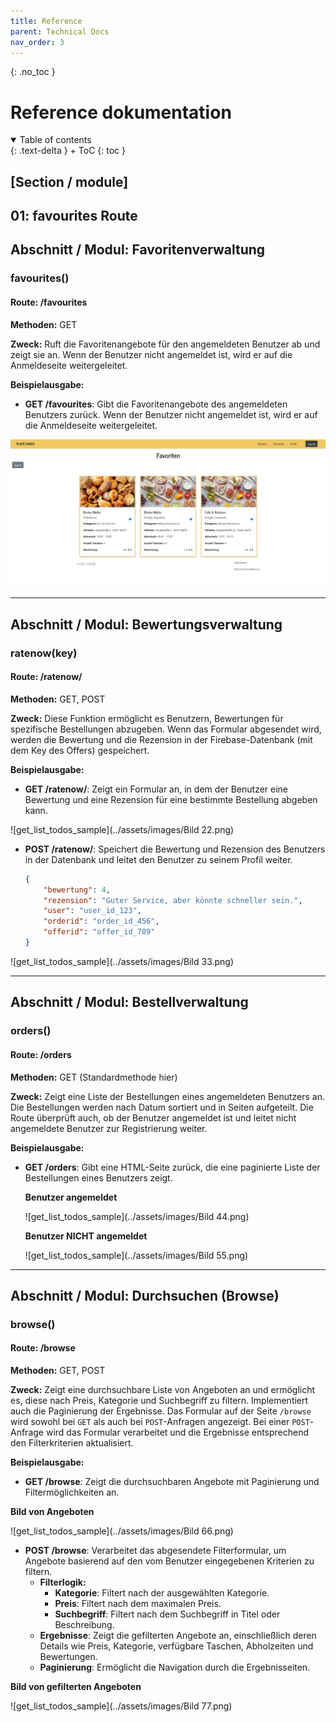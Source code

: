 ```yaml
---
title: Reference
parent: Technical Docs
nav_order: 3
---
```


{: .no_toc }
# Reference dokumentation

<details open markdown="block">
{: .text-delta }
<summary>Table of contents</summary>
+ ToC
{: toc }
</details>

## [Section / module]

## 01: favourites Route

## Abschnitt / Modul: Favoritenverwaltung

### favourites()

#### Route: /favourites

**Methoden:** GET

**Zweck:** Ruft die Favoritenangebote für den angemeldeten Benutzer ab und zeigt sie an. Wenn der Benutzer nicht angemeldet ist, wird er auf die Anmeldeseite weitergeleitet.

**Beispielausgabe:**

- **GET /favourites**: Gibt die Favoritenangebote des angemeldeten Benutzers zurück. Wenn der Benutzer nicht angemeldet ist, wird er auf die Anmeldeseite weitergeleitet.

![get_list_todos_sample](../assets/images/Bild11.png)


---

## Abschnitt / Modul: Bewertungsverwaltung

### ratenow(key)

#### Route: /ratenow/<key>

**Methoden:** GET, POST

**Zweck:** Diese Funktion ermöglicht es Benutzern, Bewertungen für spezifische Bestellungen abzugeben. Wenn das Formular abgesendet wird, werden die Bewertung und die Rezension in der Firebase-Datenbank (mit dem Key des Offers) gespeichert.

**Beispielausgabe:**

- **GET /ratenow/<key>**: Zeigt ein Formular an, in dem der Benutzer eine Bewertung und eine Rezension für eine bestimmte Bestellung abgeben kann.
  
![get_list_todos_sample](../assets/images/Bild 22.png)

- **POST /ratenow/<key>**:  Speichert die Bewertung und Rezension des Benutzers in der Datenbank und leitet den Benutzer zu seinem Profil weiter.
    ```json
    {
        "bewertung": 4,
        "rezension": "Guter Service, aber könnte schneller sein.",
        "user": "user_id_123",
        "orderid": "order_id_456",
        "offerid": "offer_id_789"
    }
    ```
![get_list_todos_sample](../assets/images/Bild 33.png)



---


## Abschnitt / Modul: Bestellverwaltung

### orders()

#### Route: /orders

**Methoden:** GET (Standardmethode hier)

**Zweck:** Zeigt eine Liste der Bestellungen eines angemeldeten Benutzers an. Die Bestellungen werden nach Datum sortiert und in Seiten aufgeteilt. Die Route überprüft auch, ob der Benutzer angemeldet ist und leitet nicht angemeldete Benutzer zur Registrierung weiter.

**Beispielausgabe:**

- **GET /orders**: Gibt eine HTML-Seite zurück, die eine paginierte Liste der Bestellungen eines Benutzers zeigt.
   
   **Benutzer angemeldet**

   ![get_list_todos_sample](../assets/images/Bild 44.png)

   **Benutzer NICHT angemeldet**

    ![get_list_todos_sample](../assets/images/Bild 55.png)

---

## Abschnitt / Modul: Durchsuchen (Browse)

### browse()

#### Route: /browse

**Methoden:** GET, POST

**Zweck:** Zeigt eine durchsuchbare Liste von Angeboten an und ermöglicht es, diese nach Preis, Kategorie und Suchbegriff zu filtern. Implementiert auch die Paginierung der Ergebnisse. Das Formular auf der Seite `/browse` wird sowohl bei `GET` als auch bei `POST`-Anfragen angezeigt. Bei einer `POST`-Anfrage wird das Formular verarbeitet und die Ergebnisse entsprechend den Filterkriterien aktualisiert.

**Beispielausgabe:**

- **GET /browse**: Zeigt die durchsuchbaren Angebote mit Paginierung und Filtermöglichkeiten an.
 
 **Bild von Angeboten**

  ![get_list_todos_sample](../assets/images/Bild 66.png)

- **POST /browse**: Verarbeitet das abgesendete Filterformular, um Angebote basierend auf den vom Benutzer eingegebenen Kriterien zu filtern.
  - **Filterlogik:**
    - **Kategorie**: Filtert nach der ausgewählten Kategorie.
    - **Preis**: Filtert nach dem maximalen Preis.
    - **Suchbegriff**: Filtert nach dem Suchbegriff in Titel oder Beschreibung.
  - **Ergebnisse**: Zeigt die gefilterten Angebote an, einschließlich deren Details wie Preis, Kategorie, verfügbare Taschen, Abholzeiten und Bewertungen.
  - **Paginierung**: Ermöglicht die Navigation durch die Ergebnisseiten.

 **Bild von gefilterten Angeboten**

  ![get_list_todos_sample](../assets/images/Bild 77.png)



